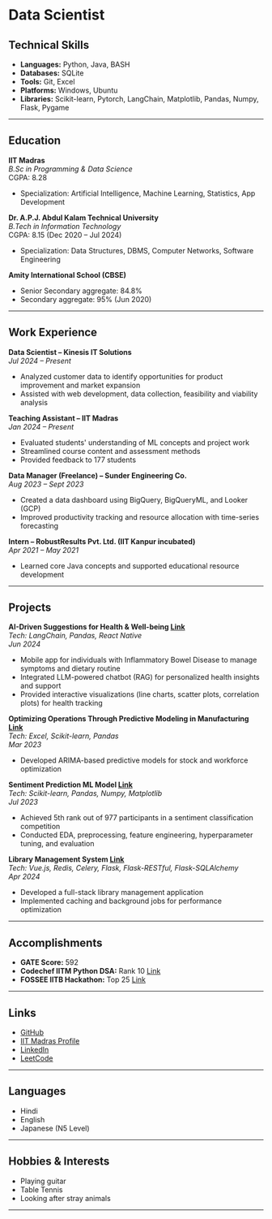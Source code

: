 # Data Scientist


## Technical Skills

- **Languages:** Python, Java, BASH
- **Databases:** SQLite
- **Tools:** Git, Excel
- **Platforms:** Windows, Ubuntu
- **Libraries:** Scikit-learn, Pytorch, LangChain, Matplotlib, Pandas, Numpy, Flask, Pygame

---

## Education

**IIT Madras**  
_B.Sc in Programming & Data Science_  
CGPA: 8.28  
- Specialization: Artificial Intelligence, Machine Learning, Statistics, App Development

**Dr. A.P.J. Abdul Kalam Technical University**  
_B.Tech in Information Technology_  
CGPA: 8.15 (Dec 2020 – Jul 2024)  
- Specialization: Data Structures, DBMS, Computer Networks, Software Engineering

**Amity International School (CBSE)**  
- Senior Secondary aggregate: 84.8%  
- Secondary aggregate: 95% (Jun 2020)

---

## Work Experience

**Data Scientist – Kinesis IT Solutions**  
_Jul 2024 – Present_  
- Analyzed customer data to identify opportunities for product improvement and market expansion
- Assisted with web development, data collection, feasibility and viability analysis

**Teaching Assistant – IIT Madras**  
_Jan 2024 – Present_  
- Evaluated students' understanding of ML concepts and project work
- Streamlined course content and assessment methods
- Provided feedback to 177 students

**Data Manager (Freelance) – Sunder Engineering Co.**  
_Aug 2023 – Sept 2023_  
- Created a data dashboard using BigQuery, BigQueryML, and Looker (GCP)
- Improved productivity tracking and resource allocation with time-series forecasting

**Intern – RobustResults Pvt. Ltd. (IIT Kanpur incubated)**  
_Apr 2021 – May 2021_  
- Learned core Java concepts and supported educational resource development

---

## Projects

**AI-Driven Suggestions for Health & Well-being [Link](https://github.com/Suraj7280/IBD/blob/main/IBD_companion_report.pdf)**  
_Tech: LangChain, Pandas, React Native_  
_Jun 2024_  
- Mobile app for individuals with Inflammatory Bowel Disease to manage symptoms and dietary routine
- Integrated LLM-powered chatbot (RAG) for personalized health insights and support
- Provided interactive visualizations (line charts, scatter plots, correlation plots) for health tracking

**Optimizing Operations Through Predictive Modeling in Manufacturing [Link](https://drive.google.com/drive/folders/17OO7S1NqewyZcGDuuaexbIZVqkRVpAZl?usp=sharing)**  
_Tech: Excel, Scikit-learn, Pandas_  
_Mar 2023_  
- Developed ARIMA-based predictive models for stock and workforce optimization

**Sentiment Prediction ML Model [Link](https://github.com/ParvPSingh/Sentiment-Prediction-Kaggle-Competition/blob/main/21f1002039-notebook-t22023.ipynb)**  
_Tech: Scikit-learn, Pandas, Numpy, Matplotlib_  
_Jul 2023_  
- Achieved 5th rank out of 977 participants in a sentiment classification competition
- Conducted EDA, preprocessing, feature engineering, hyperparameter tuning, and evaluation

**Library Management System [Link](https://github.com/ParvPSingh/LMS-Application)**  
_Tech: Vue.js, Redis, Celery, Flask, Flask-RESTful, Flask-SQLAlchemy_  
_Apr 2024_  
- Developed a full-stack library management application
- Implemented caching and background jobs for performance optimization

---

## Accomplishments

- **GATE Score:** 592
- **Codechef IITM Python DSA:** Rank 10 [Link](https://drive.google.com/file/d/1xZsBO9MVAg_LsX5v9MW2MjTFPcGMhPk4/view?usp=sharing)
- **FOSSEE IITB Hackathon:** Top 25 [Link](https://drive.google.com/file/d/1_cvAEW_50jv5_JLeQXJKmY36mVYtx5ql/view?usp=sharing)

---

## Links

- [GitHub](https://github.com/ParvPSingh)
- [IIT Madras Profile](https://app.onlinedegree.iitm.ac.in/student/21F1002039)
- [LinkedIn](https://www.linkedin.com/in/parvps)
- [LeetCode](https://leetcode.com/u/prv8531/)

---

## Languages

- Hindi
- English
- Japanese (N5 Level)

---

## Hobbies & Interests

- Playing guitar
- Table Tennis
- Looking after stray animals

---
